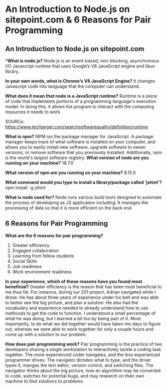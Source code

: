 # An Introduction to Node.js on sitepoint.com & 6 Reasons for Pair Programming

## An Introduction to Node.js on sitepoint.com

***What is node.js?**
Node.js is an event-based, non-blocking, asynchronous I/O Javascript runtime that uses Google’s V8 JavaScript engine and libuv library.

**In your own words, what is Chrome’s V8 JavaScript Engine?**
It changes Javascript code into language that the computer can understand.

**What does it mean that node is a JavaScript runtime?**
Runtime is a piece of code that implements portions of a programming language's execution model. In doing this, it allows the program to interact with the computing resources it needs to work. 

SOURCe: https://www.techtarget.com/searchsoftwarequality/definition/runtime

**What is npm?**
NPM ios the package manager for JavaScript. A package manager keeps track of what software is installed on your computer, and allows you to easily install new software, upgrade software to newer versions, or remove software that you previously installed. Additionally, npm is the world's largest software registry.
**What version of node are you running on your machine?**
18.7.0

**What version of npm are you running on your machine?**
8.15.0

**What command would you type to install a library/package called ‘jshint’?**
npm install -g jshint

**What is node used for?**
Node runs various build tools designed to automate the process of developing as JS application including. It manages the processing of data so that it is more efficient on the back end

## 6 Reasons for Pair Programming

**What are the 6 reasons for pair programming?**

1. Greater efficiency
2. Engaged collaboration
3. Learning from fellow students
4. Social Skills
5. Job readiness
6. Work environment readiness

**In your experience, which of these reasons have you found most beneficial?**
Greater efficiency is the reason that has been most beneficial to me thus far. For instance, during our 201 project, Adrian navigated while I drove. He has about three years of experience under his belt and was able to better see the big picture, and plan a solution. He also had the vocabulary and experience needed to already understand how to use methosds to get the code to function. I understood a small percentage of what he was doing, but I learned a bit too by being part of it. Most importantly, to do what we did together would have taken me days to figure out, whereas we were able to work together for only a couple hours and come up with a solution to our problem. 

**How does pair programming work?**
Pair programming is the practice of two developers sharing a single workstation to interactively tackle a coding task together. The more experienced coder navigates, and the less experienced programmer drives. The navigator dictates what to type, and the driver types it, manges the text editor, version control, and switching files. The navigatior thinks about the big picture, how an algorithim may be converted to code, watches for potential bugs, and may research on their own machine to find solutions to problems. 